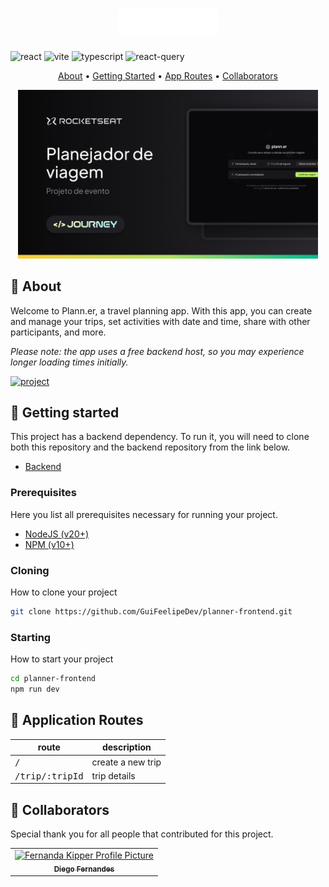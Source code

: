 [TYPESCRIPT__BADGE]: https://img.shields.io/badge/typescript-D4FAFF?style=for-the-badge&logo=typescript
[REACT__BADGE]: https://img.shields.io/badge/React-005CFE?style=for-the-badge&logo=react
[VITE__BADGE]: https://img.shields.io/badge/vite-%23646CFF.svg?style=for-the-badge&logo=vite&logoColor=white
[PROJECT__BADGE]: https://img.shields.io/badge/📱Visit_this_project-000?style=for-the-badge&logo=project
[REACT_QUERY]: https://img.shields.io/badge/-React%20Query-FF4154?style=for-the-badge&logo=react%20query&logoColor=white
[PROJECT__URL]: ""
[BACKEND__URL]: "https://github.com/GuiFeelipeDev/nlw-journey-backend"
[NODE_BADGE]: https://img.shields.io/badge/node.js-6DA55F?style=for-the-badge&logo=node.js&logoColor=white

<h1 align="center" style="font-weight: bold;">
<img src="./.github/logo.svg" alt="Image Example" width="160px">
</h1>

![react][REACT__BADGE]
![vite][VITE__BADGE]
![typescript][TYPESCRIPT__BADGE]
![react-query][REACT_QUERY]

<p align="center">
 <a href="#about">About</a> • 
 <a href="#started">Getting Started</a> • 
  <a href="#started">App Routes</a> • 
  <a href="#colab">Collaborators</a>
</p>

<p align="center">
    <img src="./.github/thumbnail.png" alt="Image Example" width="480px">
</p>

<h2 id="started">📌 About</h2>

Welcome to Plann.er, a travel planning app. With this app, you can create and manage your trips, set activities with date and time, share with other participants, and more.

<i>Please note: the app uses a free backend host, so you may experience longer loading times initially.</i>

[![project][PROJECT__BADGE]][PROJECT__URL]

<h2 id="started">🚀 Getting started</h2>

This project has a backend dependency. To run it, you will need to clone both this repository and the backend repository from the link below.

- [Backend]("https://github.com/GuiFeelipeDev/nlw-journey-backend")

<h3>Prerequisites</h3>

Here you list all prerequisites necessary for running your project.

- [NodeJS (v20+)](https://nodejs.org/pt/download/package-manager)
- [NPM (v10+)](https://docs.npmjs.com/downloading-and-installing-node-js-and-npm)

<h3>Cloning</h3>

How to clone your project

```bash
git clone https://github.com/GuiFeelipeDev/planner-frontend.git
```

<h3>Starting</h3>

How to start your project

```bash
cd planner-frontend
npm run dev
```

<h2 id="routes">📍 Application Routes</h2>

| route                    | description       |
| ------------------------ | ----------------- |
| <kbd>/</kbd>             | create a new trip |
| <kbd>/trip/:tripId</kbd> | trip details      |

<h2 id="colab">🤝 Collaborators</h2>

Special thank you for all people that contributed for this project.

<table>
  <tr>
    <td align="center">
      <a href="https://github.com/diego3g">
        <img src="https://avatars.githubusercontent.com/u/2254731?v=4" width="100px;" alt="Fernanda Kipper Profile Picture"/><br>
        <sub>
          <b>Diego Fernandes</b>
        </sub>
      </a>
    </td>
  </tr>
</table>
